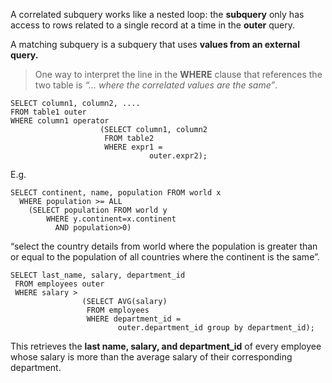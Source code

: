 
A correlated subquery works like a nested loop: the **subquery** only has access to rows related to a single record at a time in the **outer** query.

A matching subquery is a subquery that uses **values ​​from an external query.** 

> One way to interpret the line in the **WHERE** clause that references the two table is _“… where the correlated values are the same”_.

```
SELECT column1, column2, ....
FROM table1 outer
WHERE column1 operator
                    (SELECT column1, column2
                     FROM table2
                     WHERE expr1 = 
                               outer.expr2);
```

E.g.
```
SELECT continent, name, population FROM world x
  WHERE population >= ALL
    (SELECT population FROM world y
        WHERE y.continent=x.continent
          AND population>0)
```

“select the country details from world where the population is greater than or equal to the population of all countries where the continent is the same”.

```
SELECT last_name, salary, department_id
 FROM employees outer
 WHERE salary >
                (SELECT AVG(salary)
                 FROM employees
                 WHERE department_id =
                        outer.department_id group by department_id);
```

This retrieves the **last name, salary, and department_id** of every employee whose salary is more than the average salary of their corresponding department. 

